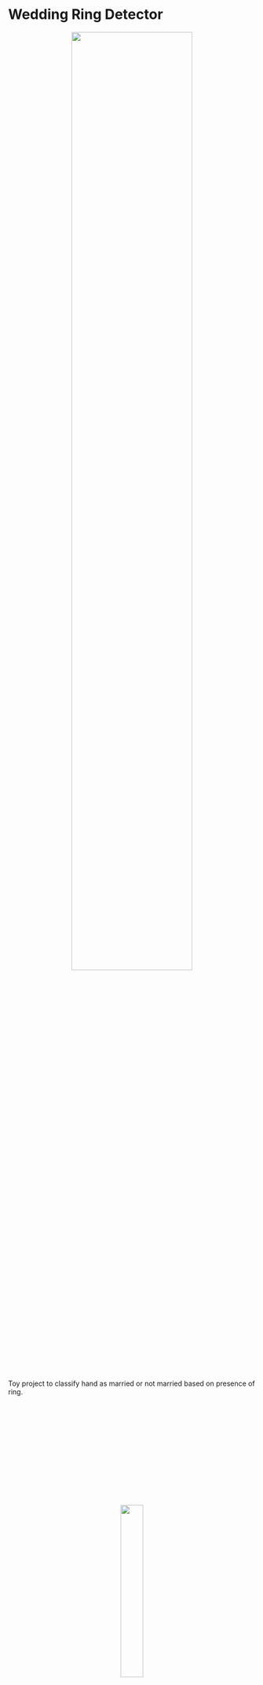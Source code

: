 # Wedding Ring Detector

<p align='center'>
  <img src='readme/demo.gif' width=70%>
</p>

Toy project to classify hand as married or not married based on presence of ring.

<br><br><br><br><br><br><br>
---

<p align='center'>
  <img src='http://giphygifs.s3.amazonaws.com/media/23sFpFl5V3HIk/giphy.gif' width=30%>
</p>

<sub>
gif source: [giphy](https://giphy.com/gifs/beyonce-favorite-single-ladies-23sFpFl5V3HIk)
</sub>
